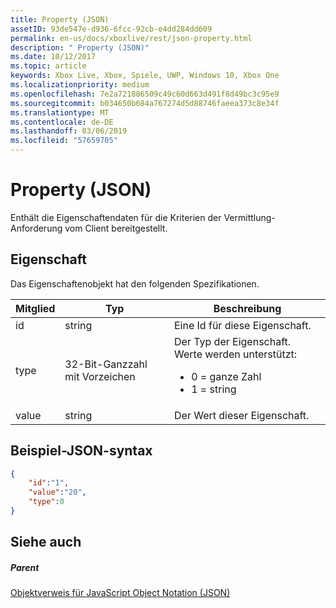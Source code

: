 ```yaml
---
title: Property (JSON)
assetID: 93de547e-d936-6fcc-92cb-e4dd284dd609
permalink: en-us/docs/xboxlive/rest/json-property.html
description: " Property (JSON)"
ms.date: 10/12/2017
ms.topic: article
keywords: Xbox Live, Xbox, Spiele, UWP, Windows 10, Xbox One
ms.localizationpriority: medium
ms.openlocfilehash: 7e2a721886509c49c60d663d491f8d49bc3c95e9
ms.sourcegitcommit: b034650b684a767274d5d88746faeea373c8e34f
ms.translationtype: MT
ms.contentlocale: de-DE
ms.lasthandoff: 03/06/2019
ms.locfileid: "57659705"
---
```

# <a name="property-json"></a>Property (JSON)
Enthält die Eigenschaftendaten für die Kriterien der Vermittlung-Anforderung vom Client bereitgestellt.
<a id="ID4EN"></a>


## <a name="property"></a>Eigenschaft

Das Eigenschaftenobjekt hat den folgenden Spezifikationen.

| Mitglied| Typ| Beschreibung|
| --- | --- | --- |
| id| string| Eine Id für diese Eigenschaft.|
| type| 32-Bit-Ganzzahl mit Vorzeichen | Der Typ der Eigenschaft. Werte werden unterstützt: <ul><li>0 = ganze Zahl</li><li>1 = string</li></ul>| 
| value| string| Der Wert dieser Eigenschaft.|

<a id="ID4EGC"></a>


## <a name="sample-json-syntax"></a>Beispiel-JSON-syntax


```json
{
    "id":"1",
    "value":"20",
    "type":0
}

```


<a id="ID4EPC"></a>


## <a name="see-also"></a>Siehe auch

<a id="ID4ERC"></a>


##### <a name="parent"></a>Parent

[Objektverweis für JavaScript Object Notation (JSON)](atoc-xboxlivews-reference-json.md)

